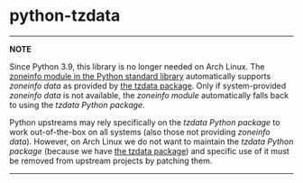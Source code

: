 # python-tzdata

---
**NOTE**

Since Python 3.9, this library is no longer needed on Arch Linux.
The [zoneinfo module in the Python standard library] automatically supports _zoneinfo data_ as provided by [the tzdata package].
Only if system-provided _zoneinfo data_ is not available, the _zoneinfo module_ automatically falls back to using the _tzdata Python package_.

Python upstreams may rely specifically on the _tzdata Python package_ to work out-of-the-box on all systems (also those not providing _zoneinfo data_).
However, on Arch Linux we do not want to maintain the _tzdata Python package_ (because we have [the tzdata package]) and specific use of it must be removed from upstream projects by patching them.

---

[zoneinfo module in the Python standard library]: https://docs.python.org/3/library/zoneinfo.html
[the tzdata package]: https://archlinux.org/packages/core/x86_64/tzdata/
